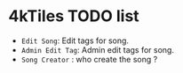 # 4kTiles TODO list

-   `Edit Song`: Edit tags for song.
-   `Admin Edit Tag`: Admin edit tags for song.
-   `Song Creator` : who create the song ?
